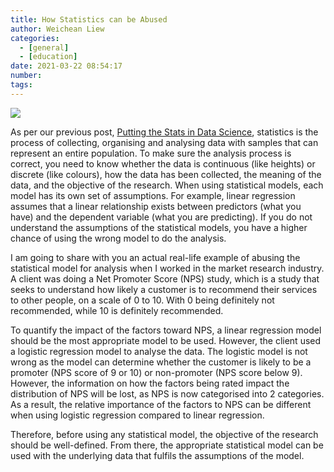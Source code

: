 ```yaml
---
title: How Statistics can be Abused
author: Weichean Liew
categories:
  - [general]
  - [education]
date: 2021-03-22 08:54:17
number:
tags:
---
```


![](/images/Post_Promoter.png)

As per our previous post, [Putting the Stats in Data Science](https://datasciencewithdaniel.com.au/2021/01/06/Putting-the-Stats-in-Data-Science/), statistics is the process of collecting, organising and analysing data with samples that can represent an entire population. To make sure the analysis process is correct, you need to know whether the data is continuous (like heights) or discrete (like colours), how the data has been collected, the meaning of the data, and the objective of the research. When using statistical models, each model has its own set of assumptions. For example, linear regression assumes that a linear relationship exists between predictors (what you have) and the dependent variable (what you are predicting). If you do not understand the assumptions of the statistical models, you have a higher chance of using the wrong model to do the analysis.

I am going to share with you an actual real-life example of abusing the statistical model for analysis when I worked in the market research industry. A client was doing a Net Promoter Score (NPS) study, which is a study that seeks to understand how likely a customer is to recommend their services to other people, on a scale of 0 to 10. With 0 being definitely not recommended, while 10 is definitely recommended. 

To quantify the impact of the factors toward NPS, a linear regression model should be the most appropriate model to be used. However, the client used a logistic regression model to analyse the data. The logistic model is not wrong as the model can determine whether the customer is likely to be a promoter (NPS score of 9 or 10) or non-promoter (NPS score below 9). However, the information on how the factors being rated impact the distribution of NPS will be lost, as NPS is now categorised into 2 categories. As a result, the relative importance of the factors to NPS can be different when using logistic regression compared to linear regression. 

Therefore, before using any statistical model, the objective of the research should be well-defined. From there, the appropriate statistical model can be used with the underlying data that fulfils the assumptions of the model.   
